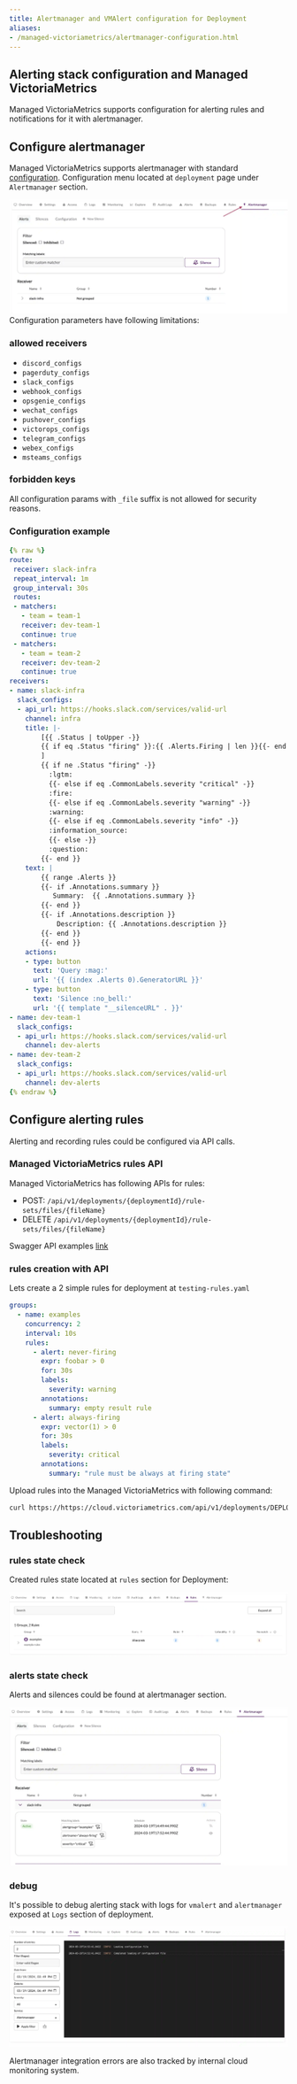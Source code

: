 ```yaml
---
title: Alertmanager and VMAlert configuration for Deployment
aliases:
- /managed-victoriametrics/alertmanager-configuration.html
---
```


## Alerting stack configuration and Managed VictoriaMetrics

 Managed VictoriaMetrics supports configuration for alerting rules and notifications for it with alertmanager.

## Configure alertmanager

 Managed VictoriaMetrics supports alertmanager with standard [configuration](https://prometheus.io/docs/alerting/latest/configuration/).
Configuration menu located at `deployment` page under `Alertmanager` section.

<img src="alertmanager_location.webp">
 Configuration parameters have following limitations:

### allowed receivers

* `discord_configs`
* `pagerduty_configs`
* `slack_configs`
* `webhook_configs`
* `opsgenie_configs`
* `wechat_configs`
* `pushover_configs`
* `victorops_configs`
* `telegram_configs`
* `webex_configs`
* `msteams_configs`

### forbidden keys

 All configuration params with `_file` suffix is not allowed for security reasons.

### Configuration example

```yaml
{% raw %}
route:
 receiver: slack-infra
 repeat_interval: 1m
 group_interval: 30s
 routes:
 - matchers:
   - team = team-1 
   receiver: dev-team-1
   continue: true
 - matchers:
   - team = team-2
   receiver: dev-team-2
   continue: true
receivers:
- name: slack-infra
  slack_configs:
  - api_url: https://hooks.slack.com/services/valid-url
    channel: infra
    title: |-
        [{{ .Status | toUpper -}}
        {{ if eq .Status "firing" }}:{{ .Alerts.Firing | len }}{{- end -}}
        ]
        {{ if ne .Status "firing" -}}
          :lgtm:
          {{- else if eq .CommonLabels.severity "critical" -}}
          :fire:
          {{- else if eq .CommonLabels.severity "warning" -}}
          :warning:
          {{- else if eq .CommonLabels.severity "info" -}}
          :information_source:
          {{- else -}}
          :question:
        {{- end }}
    text: |
        {{ range .Alerts }}
        {{- if .Annotations.summary }}
           Summary:  {{ .Annotations.summary }}
        {{- end }}
        {{- if .Annotations.description }}
            Description: {{ .Annotations.description }}
        {{- end }}
        {{- end }}
    actions:
    - type: button
      text: 'Query :mag:'
      url: '{{ (index .Alerts 0).GeneratorURL }}'
    - type: button
      text: 'Silence :no_bell:'
      url: '{{ template "__silenceURL" . }}'
- name: dev-team-1 
  slack_configs:
  - api_url: https://hooks.slack.com/services/valid-url
    channel: dev-alerts
- name: dev-team-2
  slack_configs:
  - api_url: https://hooks.slack.com/services/valid-url
    channel: dev-alerts
{% endraw %}
```

## Configure alerting rules
 Alerting and recording rules could be configured via API calls.

### Managed VictoriaMetrics rules API

 Managed VictoriaMetrics has following APIs for rules:

* POST: `/api/v1/deployments/{deploymentId}/rule-sets/files/{fileName}`
* DELETE `/api/v1/deployments/{deploymentId}/rule-sets/files/{fileName}`

 Swagger API examples [link](https://cloud.victoriametrics.com/api-docs)

### rules creation with API

Lets create a 2 simple rules for deployment at `testing-rules.yaml`

```yaml
groups:
  - name: examples
    concurrency: 2
    interval: 10s
    rules:
      - alert: never-firing
        expr: foobar > 0
        for: 30s
        labels:
          severity: warning
        annotations:
          summary: empty result rule
      - alert: always-firing
        expr: vector(1) > 0 
        for: 30s
        labels:
          severity: critical
        annotations:
          summary: "rule must be always at firing state"
```

 Upload rules into the Managed VictoriaMetrics with following command:

```sh
curl https://https://cloud.victoriametrics.com/api/v1/deployments/DEPLOYMENT_ID/rule-sets/files/testing-rules -v -H 'X-VM-Cloud-Access: CLOUD_API_TOKEN' -XPOST --data-binary '@testing-rules.yaml'
```

## Troubleshooting

### rules state check

 Created rules state located at `rules` section for Deployment:

<img src="alertmanager_rules_state.webp">

### alerts state check

 Alerts and silences could be found at alertmanager section.

<img src="alertmanager_alerts_state.webp">

### debug

 It's possible to debug alerting stack with logs for `vmalert` and `alertmanager` exposed at `Logs` section of deployment.

<img src="alertmanager_troubleshoot_logs.webp">

 Alertmanager integration errors are also tracked by internal cloud monitoring system.
